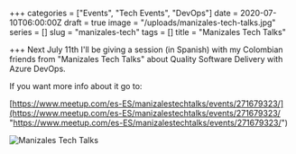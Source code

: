+++
categories = ["Events", "Tech Events", "DevOps"]
date = 2020-07-10T06:00:00Z
draft = true
image = "/uploads/manizales-tech-talks.jpg"
series = []
slug = "manizales-tech"
tags = []
title = "Manizales Tech Talks"

+++
Next July 11th I'll be giving a session (in Spanish) with my Colombian friends from "Manizales Tech Talks" about Quality Software Delivery with Azure DevOps.

If you want more info about it go to:

[https://www.meetup.com/es-ES/manizalestechtalks/events/271679323/](https://www.meetup.com/es-ES/manizalestechtalks/events/271679323/ "https://www.meetup.com/es-ES/manizalestechtalks/events/271679323/")

![Manizales Tech Talks](/uploads/manizales-tech-talks.jpg)